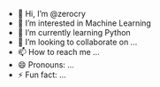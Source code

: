 - 👋 Hi, I’m @zerocry
- 👀 I’m interested in Machine Learning
- 🌱 I’m currently learning Python
- 💞️ I’m looking to collaborate on ...
- 📫 How to reach me ...
- 😄 Pronouns: ...
- ⚡ Fun fact: ...

<!---
z-erocry/z-erocry is a ✨ special ✨ repository because its `README.md` (this file) appears on your GitHub profile.
You can click the Preview link to take a look at your changes.
--->
